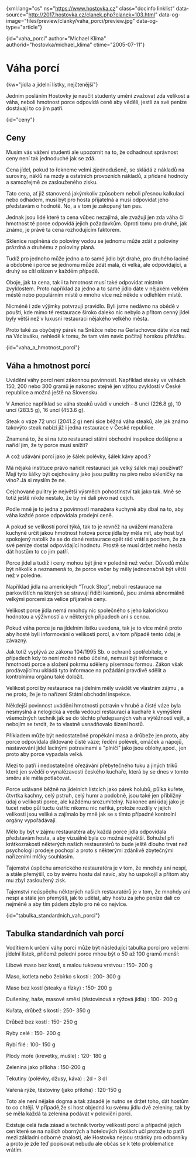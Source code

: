 
{xml:lang="cs" ns="https://www.hostovka.cz" class="docinfo linklist" data-source="http://2017.hostovka.cz/clanek.php?clanek=103.html" data-og-image="files/preview/clanky/vaha_porci/preview.jpg" data-og-type="article"}

{id="vaha\_porci" author="Michael Klíma" authorid="hostovka/michael\_klima" ctime="2005-07-11"}

# Váha porcí

<!-- generated attribute kw by user_udpatekw.sh on 2019-02-23, do not edit -->

{kw="jídla a jídelní lístky, nejčtenější"}

Jedním posláním Hostovky je naučit studenty umění zvažovat zda velikost a váha, neboli hmotnost porce odpovídá ceně aby věděli, jestli za své peníze dostávají to co jim patří.

{id="ceny"}

## Ceny

Musím vás vážení studenti ale upozornit na to, že odhadnout správnost ceny není tak jednoduché jak se zdá.

Cena jídel, pokud to řekneme velmi zjednodušeně, se skládá z nákladů na suroviny, náklů na mzdy a ostatních provozních nákladů, z přidané hodnoty a samozřejmě ze zaslouženého zisku.

Tato cena, ať již stanovená jakýmkoliv způsobem neboli přesnou kalkulací nebo odhadem, musí být pro hosta přijatelná a musí odpovídat jeho představám o hodnotě. No, a v tom je zakopaný ten pes.

Jednak jsou lidé které ta cena vůbec nezajímá, ale zvažují jen zda váha či hmotnost té porce odpovídá jejich požadavkům. Oproti tomu pro druhé, jak známo, je právě ta cena rozhodujícím faktorem.

Sklenice naplněná do poloviny vodou se jednomu může zdát z poloviny prázdná a druhému z poloviny planá.

Tudíž pro jednoho může jedno a to samé jídlo být drahé, pro druhého laciné a obdobně i porce se jednomu může zdát malá, či velká, ale odpovídající, a druhý se cítí ošizen v každém případě.

Oboje, jak ta cena, tak i ta hmotnost musí také odpovídat místním zvyklostem. Proto například za jedno a to samé jídlo dáte v nějakém velkém městě nebo populárním místě o mnoho více než někde v odlehlém místě.

Nicméně i zde výjimky potvrzují pravidlo. Byli jsme nedávno na obědě v poušti, kde mimo té restaurace široko daleko nic nebylo a přitom cenný jídel byly větší než v luxusní restauraci nějakého velkého města.

Proto také za obyčejný párek na Sněžce nebo na Gerlachovce dáte více než na Václaváku, nehledě k tomu, že tam vám navíc počítají horskou přirážku.

{id="vaha\_a\_hmotnost_porci"}

## Váha a hmotnost porcí

Uvádění váhy porcí není zákonnou povinností. Například steaky ve váhách 150, 200 nebo 300 gramů je nakonec stejně jen vžitou zvyklostí v České republice a možná ještě na Slovensku.

V Americe například se váha steaků uvádí v uncích - 8 uncí (226.8 g), 10 uncí (283.5 g), 16 uncí (453.6 g).

Steak o váze 72 uncí (2041.2 g) není sice běžná váha steaků, ale jak známo takovýto steak nabízí již i jedna restaurace v České republice.

Znamená to, že si na tuto restauraci státní obchodní inspekce došlápne a nařídí jim, že ty porce musí snížit?

A což udávání porcí jako je šálek polévky, šálek kávy apod.?

Má nějaká instituce právo nařídit restauraci jak velký šálek mají používat? Mají tyto šálky být cejchovány jako jsou pulitry na pivo nebo skleničky na víno? Já si myslím že ne.

Cejchované pulitry je největší výsměch pohostinství tak jako tak. Mně se totiž ještě nikde nestalo, že by mi dali pivo nad cejch.

Podle mně je to jedna z povinností manažera kuchyně aby dbal na to, aby váha každé porce odpovídala prodejní ceně.

A pokud se velikostí porcí týká, tak to je rovněž na uvážení manažera kuchyně určit jakou hmotnost hotová porce jídla by měla mít, aby host byl spokojený natolik že se do dané restaurace opět rád vrátí s pocitem, že za své peníze dostal odpovídající hodnotu. Prostě se musí držet mého hesla dát hostům to co jim patří.

Porce jídel a tudíž i ceny mohou být jiné v poledně než večer. Důvodů může být několik a neznamená to, že porce večer by měly jednoznačně být větší než v poledne.

Například jídla na amerických "Truck Stop", neboli restaurace na parkovištích na kterých se stravují řidiči kamionů, jsou známá abnormálně velkými porcemi za velice přijatelné ceny.

Velikost porce jídla nemá mnohdy nic společného s jeho kalorickou hodnotou a výživností a v některých případech ani s cenou.

Pokud váha porce je na jídelním lístku uvedena, tak je to více méně proto aby hosté byli informováni o velikosti porcí, a v tom případě tento údaj je závazný.

Jak totiž vyplývá ze zákona 104/1995 Sb. o ochraně spotřebitele, v případech kdy to není možné nebo účelné, nemusí být informace o hmotnosti porce a složení pokrmu sděleny písemnou formou. Zákon však prodávajícímu ukládá tyto informace na požádání pravdivě sdělit a kontrolnímu orgánu také doložit.

Velikost porcí by restaurace na jídelním měly uvádět ve vlastním zájmu , a ne proto, že je to nařízení Státní obchodní inspekce.

Někdejší povinnost uvádění hmotnosti potravin v hrubé a čisté váze byla nesmyslná a nelogická a vedla vedoucí restaurací a kuchaře k vymýšlení všemožných technik jak se do těchto předepsaných vah a výtěžností vejít, a nebojím se tvrdit, že to vlastně usnadňovalo šizení hostů.

Příkladem může být nedostatečné propékání masa a drůbeže jen proto, aby porce odpovídala diktované čisté váze; ředění polévek, omáček a nápojů, nastavování jídel lacinými potravinami a "plniči" jako jsou oblohy,apod., jen proto aby porce vypadala velká.

Mezi to patří i nedostatečné ořezávání přebytečného tuku a jiných triků které jen svědčí o vynalézavosti českého kuchaře, která by se dnes v tomto směru ale měla potlačovat.

Porce udávané běžně na jídelních lístcích jako párek holubů, půlka kuřete, čtvrtka kachny, celý pstruh, celý humr a podobně, jsou také jen přibližný údaj o velikosti porce, ale každému srozumitelný. Nakonec ani údaj jako je tucet nebo půl tuctu ústřic nikomu nic neříká, protože rozdíly v jejich velikosti jsou veliké a zajímalo by mně jak se s tímto případné kontrolní orgány vypořádávají.

Mělo by být v zájmu restauratéra aby každá porce jídla odpovídala představám hosta, a aby vizuálně byla co možná největší. Bohužel při krátkozrakosti některých našich restauratérů to bude ještě dlouho trvat než psychologii prodeje pochopí a proto s některými zdánlivě zbytečnými nařízeními mlčky souhlasím.

Tajemství úspěchu amerického restauratéra je v tom, že mnohdy ani nespí, a stále přemýšlí, co by svému hostu dal navíc, aby ho uspokojil a přitom aby mu zbyl zasloužený zisk.

Tajemství neúspěchu některých našich restauratérů je v tom, že mnohdy ani nespí a stále jen přemýšlí, jak to udělat, aby hostu za jeho peníze dali co nejméně a aby tím pádem zbylo pro ně co nejvíce.

{id="tabulka\_standardnich\_vah_porci"}

## Tabulka standardních vah porcí

Vodítkem k určení váhy porcí může být následující tabulka porcí pro večerní jídelní lístek, přičemž polední porce mhou být o 50 až 100 gramů menší:

Libové maso bez kostí, s malou tukovou vrstvou
:   150- 200 g

Maso, kotleta nebo žebírko s kostí
:   200- 300 g

Maso bez kostí (steaky a řízky)
:   150- 200 g

Dušeniny, haše, masové směsi (těstovinová a rýžová jídla)
:   100- 200 g

Kuřata, drůbež s kostí
:   250- 350 g

Drůbež bez kostí
:   150- 250 g

Ryby celé
:   150- 200 g

Rybí filé
:   100- 150 g

Plody moře (krevetky, mušle)
:   120- 180 g

Zelenina jako příloha
:   150-200 g

Tekutiny (polévky, džusy, káva)
:   2d - 3 dl

Vařená rýže, těstoviny (jako příloha)
:   120-150 g

Toto ale není nějaké dogma a tak zásadě je nutno se držet toho, dát hostům to co chtějí. V případě,že si host objedná ku svému jídlu dvě zeleniny, tak by se měla každá ta zelenina podávat v poloviční porci.

Existuje celá řada zásad a technik tvorby velikostí porcí a případně jejich cen které se na našich oborných a hotelových školách učí protože to patří mezi základní odborné znalosti, ale Hostovka nejsou stránky pro odborníky a proto je zde teď popisovat nebudu ale občas se k této problematice vrátím.

